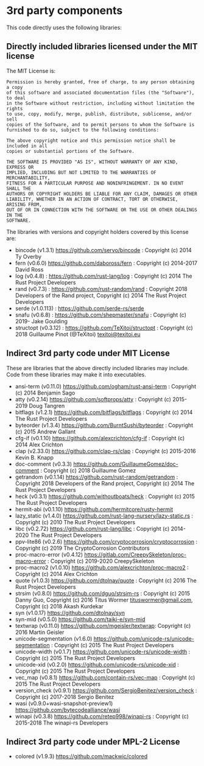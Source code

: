 # 3rd party components

This code directly uses the following libraries:

## Directly included libraries licensed under the MIT license

The MIT License is:

```
Permission is hereby granted, free of charge, to any person obtaining a copy
of this software and associated documentation files (the "Software"), to deal
in the Software without restriction, including without limitation the rights
to use, copy, modify, merge, publish, distribute, sublicense, and/or sell
copies of the Software, and to permit persons to whom the Software is
furnished to do so, subject to the following conditions:

The above copyright notice and this permission notice shall be included in all
copies or substantial portions of the Software.

THE SOFTWARE IS PROVIDED "AS IS", WITHOUT WARRANTY OF ANY KIND, EXPRESS OR
IMPLIED, INCLUDING BUT NOT LIMITED TO THE WARRANTIES OF MERCHANTABILITY,
FITNESS FOR A PARTICULAR PURPOSE AND NONINFRINGEMENT. IN NO EVENT SHALL THE
AUTHORS OR COPYRIGHT HOLDERS BE LIABLE FOR ANY CLAIM, DAMAGES OR OTHER
LIABILITY, WHETHER IN AN ACTION OF CONTRACT, TORT OR OTHERWISE, ARISING FROM,
OUT OF OR IN CONNECTION WITH THE SOFTWARE OR THE USE OR OTHER DEALINGS IN THE
SOFTWARE.
```

The libraries with versions and copyright holders covered by this license are:

* bincode (v1.3.1) https://github.com/servo/bincode : Copyright (c) 2014 Ty Overby
* fern (v0.6.0) https://github.com/daboross/fern : Copyright (c) 2014-2017 David Ross
* log (v0.4.8) : https://github.com/rust-lang/log : Copyright (c) 2014 The Rust Project Developers
* rand (v0.7.3) : https://github.com/rust-random/rand : Copyright 2018 Developers of the Rand project, Copyright (c) 2014 The Rust Project Developers
* serde (v1.0.113) : https://github.com/serde-rs/serde
* snafu (v0.6.8) : https://github.com/shepmaster/snafu : Copyright (c) 2019- Jake Goulding
* structopt (v0.3.12) : https://github.com/TeXitoi/structopt : Copyright (c) 2018 Guillaume Pinot (@TeXitoi) <texitoi@texitoi.eu>

## Indirect 3rd party code under MIT License

These are libraries that the above directly included libraries may include.
Code from these libraries may make it into executables.

* ansi-term (v0.11.0) https://github.com/ogham/rust-ansi-term : Copyright (c) 2014 Benjamin Sago
* atty (v0.2.14) https://github.com/softprops/atty : Copyright (c) 2015-2019 Doug Tangren
* bitflags (v1.2.1) https://github.com/bitflags/bitflags : Copyright (c) 2014 The Rust Project Developers
* byteorder (v1.3.4) https://github.com/BurntSushi/byteorder : Copyright (c) 2015 Andrew Gallant
* cfg-if (v0.1.10) https://github.com/alexcrichton/cfg-if : Copyright (c) 2014 Alex Crichton
* clap (v2.33.0) https://github.com/clap-rs/clap : Copyright (c) 2015-2016 Kevin B. Knapp
* doc-comment (v0.3.3) https://github.com/GuillaumeGomez/doc-comment : Copyright (c) 2018 Guillaume Gomez
* getrandom (v0.1.14) https://github.com/rust-random/getrandom : Copyright 2018 Developers of the Rand project, Copyright (c) 2014 The Rust Project Developers
* heck (v0.3.1) https://github.com/withoutboats/heck : Copyright (c) 2015 The Rust Project Developers
* hermit-abi (v0.1.10) https://github.com/hermitcore/rusty-hermit
* lazy_static (v1.4.0) https://github.com/rust-lang-nursery/lazy-static.rs : Copyright (c) 2010 The Rust Project Developers
* libc (v0.2.72) https://github.com/rust-lang/libc : Copyright (c) 2014-2020 The Rust Project Developers
* ppv-lite86 (v0.2.6) https://github.com/cryptocorrosion/cryptocorrosion : Copyright (c) 2019 The CryptoCorrosion Contributors
* proc-macro-error (v0.4.12) https://gitlab.com/CreepySkeleton/proc-macro-error : Copyright (c) 2019-2020 CreepySkeleton
* proc-macro2 (v1.0.10) https://github.com/alexcrichton/proc-macro2 : Copyright (c) 2014 Alex Crichton
* quote (v1.0.3) https://github.com/dtolnay/quote : Copyright (c) 2016 The Rust Project Developers
* strsim (v0.8.0) https://github.com/dguo/strsim-rs : Copyright (c) 2015 Danny Guo, Copyright (c) 2016 Titus Wormer <tituswormer@gmail.com>, Copyright (c) 2018 Akash Kurdekar
* syn (v1.0.17) https://github.com/dtolnay/syn
* syn-mid (v0.5.0) https://github.com/taiki-e/syn-mid
* textwrap (v0.11.0) https://github.com/mgeisler/textwrap: Copyright (c) 2016 Martin Geisler
* unicode-segmentation (v1.6.0) https://github.com/unicode-rs/unicode-segmentation : Copyright (c) 2015 The Rust Project Developers
* unicode-width (v0.1.7) https://github.com/unicode-rs/unicode-width : Copyright (c) 2015 The Rust Project Developers
* unicode-xid (v0.2.0) https://github.com/unicode-rs/unicode-xid : Copyright (c) 2015 The Rust Project Developers
* vec_map (v0.8.1) https://github.com/contain-rs/vec-map : Copyright (c) 2015 The Rust Project Developers
* version_check (v0.9.1) https://github.com/SergioBenitez/version_check : Copyright (c) 2017-2018 Sergio Benitez
* wasi (v0.9.0+wasi-snapshot-preview1) https://github.com/bytecodealliance/wasi
* winapi (v0.3.8) https://github.com/retep998/winapi-rs : Copyright (c) 2015-2018 The winapi-rs Developers


## Indirect 3rd party code under MPL-2 License

* colored (v1.9.3) https://github.com/mackwic/colored
